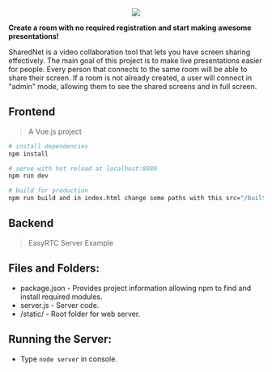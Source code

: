 <p align="center">
  <img src="http://res.cloudinary.com/faus6rguez/image/upload/v1526487699/logo_ympqbb.png">
</p>

**Create a room with no required registration and start making awesome presentations!**

SharedNet is a video collaboration tool that lets you have screen sharing effectively. The main goal of this project is to make live presentations easier for people. Every person that connects to the same room will be able to share their screen. If a room is not already created, a user will connect in "admin" mode, allowing them to see the shared screens and in full screen. 

## Frontend
> A Vue.js project

``` bash
# install dependencies
npm install

# serve with hot reload at localhost:8080
npm run dev

# build for production
npm run build and in index.html change some paths with this src="/built/..."
```

## Backend
> EasyRTC Server Example

Files and Folders:
------------------

 - package.json - Provides project information allowing npm to find and install required modules.
 - server.js - Server code.
 - /static/ - Root folder for web server.

Running the Server:
-------------------

 - Type `node server` in console.
